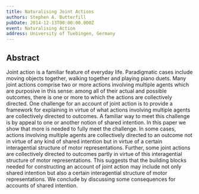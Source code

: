 ```yaml
---
title: Naturalising Joint Actions
authors: Stephen A. Butterfill
pubDate: 2014-12-13T00:00:00.000Z
event: Naturalising Action
address: University of Tuebingen, Germany
---
```


## Abstract

Joint action is a familiar feature of everyday life. Paradigmatic cases include moving objects together, walking together and playing piano duets. Many joint actions comprise two or more actions involving multiple agents which are purposive in this sense:  among all of their actual and possible outcomes, there is one or more to which the actions are collectively directed. One challenge for an account of joint action is to provide a framework for explaining in virtue of what actions involving multiple agents are collectively  directed to outcomes. A familiar way to meet this challenge is by appeal to one or another notion of shared intention. In this paper we show that more is needed to fully meet the challenge. In some cases, actions involving multiple agents are collectively directed to an outcome not in virtue of any kind of shared intention but in virtue of a certain interagential structure of motor representations. Further, some joint actions are collectively directed to outcomes partly in virtue of this interagential structure of motor representations. This suggests that the building blocks needed for constructing an account of joint action may include not only shared intention but also a certain interagential structure of motor representations.  We conclude by discussing some consequences for accounts of shared intention.

